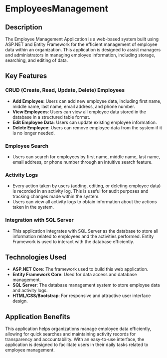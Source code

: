 # EmployeesManagement
## Description
The Employee Management Application is a web-based system built using ASP.NET and Entity Framework for the efficient management of employee data within an organization. This application is designed to assist managers and administrators in managing employee information, including storage, searching, and editing of data.

## Key Features

### CRUD (Create, Read, Update, Delete) Employees
- **Add Employee**: Users can add new employee data, including first name, middle name, last name, email address, and phone number.
- **View Employees**: Users can view all employee data stored in the database in a structured table format.
- **Edit Employee Data**: Users can update existing employee information.
- **Delete Employee**: Users can remove employee data from the system if it is no longer needed.

### Employee Search
- Users can search for employees by first name, middle name, last name, email address, or phone number through an intuitive search feature.

### Activity Logs
- Every action taken by users (adding, editing, or deleting employee data) is recorded in an activity log. This is useful for audit purposes and tracking changes made within the system.
- Users can view all activity logs to obtain information about the actions taken in the system.

### Integration with SQL Server
- This application integrates with SQL Server as the database to store all information related to employees and the activities performed. Entity Framework is used to interact with the database efficiently.

## Technologies Used
- **ASP.NET Core**: The framework used to build this web application.
- **Entity Framework Core**: Used for data access and database management.
- **SQL Server**: The database management system to store employee data and activity logs.
- **HTML/CSS/Bootstrap**: For responsive and attractive user interface design.

## Application Benefits
This application helps organizations manage employee data efficiently, allowing for quick searches and maintaining activity records for transparency and accountability. With an easy-to-use interface, the application is designed to facilitate users in their daily tasks related to employee management.
